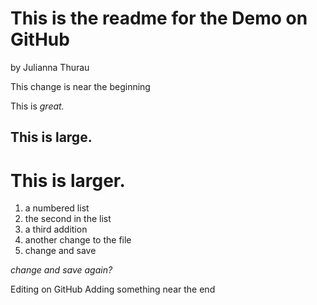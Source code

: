 This is the readme for the Demo on GitHub
===============================

by Julianna Thurau

This change is near the beginning

This is *great.*

## This is large.
# This is larger.

1. a numbered list
2. the second in the list
3. a third addition
4. another change to the file
5. change and save

*change and save again?*

Editing on GitHub
Adding something near the end
